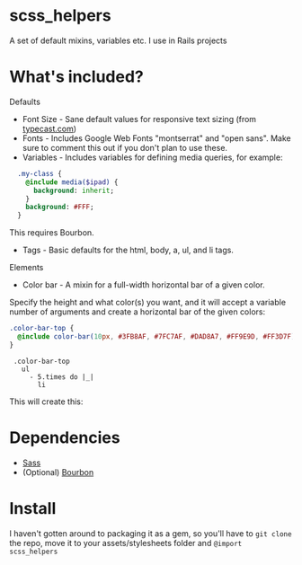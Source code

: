 # scss_helpers

A set of default mixins, variables etc. I use in Rails projects

# What's included?

Defaults

* Font Size - Sane default values for responsive text sizing (from [typecast.com](http://typecast.com/blog/a-more-modern-scale-for-web-typography))
* Fonts - Includes Google Web Fonts "montserrat" and "open sans".  Make sure to comment
this out if you don't plan to use these.
* Variables - Includes variables for defining media queries, for example:

```sass
  .my-class {
    @include media($ipad) {
      background: inherit;
    }
    background: #FFF;
  }
```

This requires Bourbon.

* Tags - Basic defaults for the html, body, a, ul, and li tags.

Elements

* Color bar - A mixin for a full-width horizontal bar of a given color.

Specify the height and what color(s) you want, and it will accept a variable number
of arguments and create a horizontal bar of the given colors:

```scss
.color-bar-top {
  @include color-bar(10px, #3FB8AF, #7FC7AF, #DAD8A7, #FF9E9D, #FF3D7F);
}
```

```slim
 .color-bar-top
   ul
     - 5.times do |_|
       li
```

This will create this: 

# Dependencies
* [Sass](https://github.com/sass/sass)
* (Optional) [Bourbon](https://github.com/thoughtbot/bourbon)

# Install

I haven't gotten around to packaging it as a gem, so you'll have to `git clone`
the repo, move it to your assets/stylesheets folder and `@import scss_helpers`

